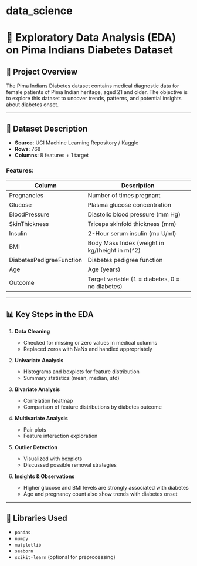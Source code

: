# data_science

# 🧪 Exploratory Data Analysis (EDA) on Pima Indians Diabetes Dataset

## 📌 Project Overview

The Pima Indians Diabetes dataset contains medical diagnostic data for female patients of Pima Indian heritage, aged 21 and older. The objective is to explore this dataset to uncover trends, patterns, and potential insights about diabetes onset.

---

## 🧬 Dataset Description

- **Source**: UCI Machine Learning Repository / Kaggle
- **Rows**: 768
- **Columns**: 8 features + 1 target

### Features:
| Column | Description |
|--------|-------------|
| Pregnancies | Number of times pregnant |
| Glucose     | Plasma glucose concentration |
| BloodPressure | Diastolic blood pressure (mm Hg) |
| SkinThickness | Triceps skinfold thickness (mm) |
| Insulin      | 2-Hour serum insulin (mu U/ml) |
| BMI          | Body Mass Index (weight in kg/(height in m)^2) |
| DiabetesPedigreeFunction | Diabetes pedigree function |
| Age          | Age (years) |
| Outcome      | Target variable (1 = diabetes, 0 = no diabetes) |

---

## 📊 Key Steps in the EDA

1. **Data Cleaning**
   - Checked for missing or zero values in medical columns
   - Replaced zeros with NaNs and handled appropriately

2. **Univariate Analysis**
   - Histograms and boxplots for feature distribution
   - Summary statistics (mean, median, std)

3. **Bivariate Analysis**
   - Correlation heatmap
   - Comparison of feature distributions by diabetes outcome

4. **Multivariate Analysis**
   - Pair plots
   - Feature interaction exploration

5. **Outlier Detection**
   - Visualized with boxplots
   - Discussed possible removal strategies

6. **Insights & Observations**
   - Higher glucose and BMI levels are strongly associated with diabetes
   - Age and pregnancy count also show trends with diabetes onset

---

## 📌 Libraries Used

- `pandas`
- `numpy`
- `matplotlib`
- `seaborn`
- `scikit-learn` (optional for preprocessing)


